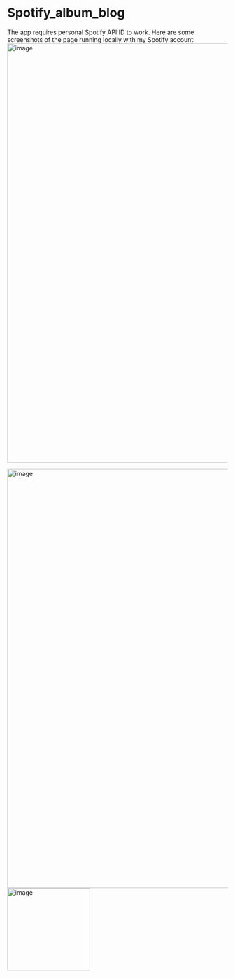 # Spotify_album_blog
 
The app requires personal Spotify API ID to work. Here are some screenshots of the page running locally with my Spotify account: 
<img width="960" alt="image" src="https://user-images.githubusercontent.com/106469217/208112888-ca806972-14c3-42e4-a71b-0644d05fcf3a.png">

<img width="959" alt="image" src="https://user-images.githubusercontent.com/106469217/208112996-9b00bba4-3394-4b5d-b809-b5bd4aabade3.png">

<img width="189" alt="image" src="https://user-images.githubusercontent.com/106469217/208113108-ac62da21-3918-400c-b84a-a5c5368f2006.png">
